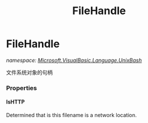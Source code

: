 ﻿---
title: FileHandle
---

# FileHandle
_namespace: [Microsoft.VisualBasic.Language.UnixBash](N-Microsoft.VisualBasic.Language.UnixBash.html)_

文件系统对象的句柄



### Properties

#### IsHTTP
Determined that is this filename is a network location.

